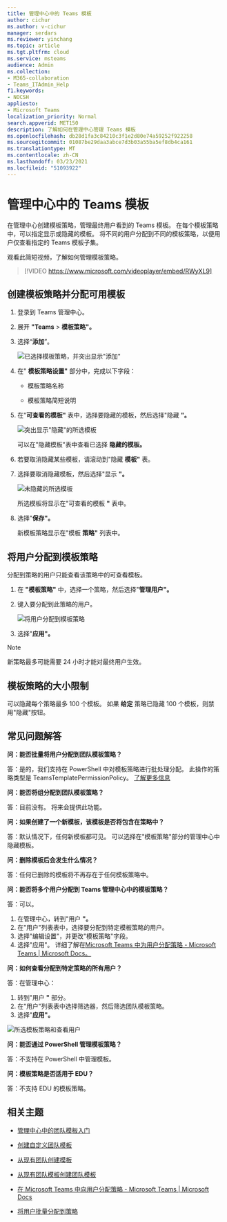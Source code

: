 ```yaml
---
title: 管理中心中的 Teams 模板
author: cichur
ms.author: v-cichur
manager: serdars
ms.reviewer: yinchang
ms.topic: article
ms.tgt.pltfrm: cloud
ms.service: msteams
audience: Admin
ms.collection:
- M365-collaboration
- Teams_ITAdmin_Help
f1.keywords:
- NOCSH
appliesto:
- Microsoft Teams
localization_priority: Normal
search.appverid: MET150
description: 了解如何在管理中心管理 Teams 模板
ms.openlocfilehash: db28d1fa3c84210c3f1e2d80e74a59252f922258
ms.sourcegitcommit: 01087be29daa3abce7d3b03a55ba5ef8db4ca161
ms.translationtype: MT
ms.contentlocale: zh-CN
ms.lasthandoff: 03/23/2021
ms.locfileid: "51093922"
---
```

# <a name="manage-teams-templates-in-the-admin-center"></a>管理中心中的 Teams 模板

在管理中心创建模板策略，管理最终用户看到的 Teams 模板。 在每个模板策略中，可以指定显示或隐藏的模板。
将不同的用户分配到不同的模板策略，以便用户仅查看指定的 Teams 模板子集。

观看此简短视频，了解如何管理模板策略。

> [!VIDEO https://www.microsoft.com/videoplayer/embed/RWyXL9]

## <a name="create-template-policies-and-assign-available-templates"></a>创建模板策略并分配可用模板

1. 登录到 Teams 管理中心。

2. 展开 **"Teams**  >  **模板策略"。**

3. 选择“**添加**”。

    ![已选择模板策略，并突出显示"添加"](media/template-policies-1.png)

1. 在" **模板策略设置"** 部分中，完成以下字段：

    - 模板策略名称

    - 模板策略简短说明

2. 在"**可查看的模板"** 表中，选择要隐藏的模板，然后选择"隐藏 **"。**

    ![突出显示"隐藏"的所选模板](media/template-policies-2.png)

    可以在"隐藏模板"表中查看已选择 **隐藏的模板。**

1. 若要取消隐藏某些模板，请滚动到"隐藏 **模板"** 表。

2. 选择要取消隐藏模板，然后选择"显示 **"。**

   ![未隐藏的所选模板](media/template-policies-3.png)

   所选模板将显示在"可查看的模板 **"** 表中。
3. 选择"**保存"。**

   新模板策略显示在"模板 **策略"** 列表中。

## <a name="assign-users-to-the-template-policies"></a>将用户分配到模板策略

分配到策略的用户只能查看该策略中的可查看模板。

1. 在 **"模板策略"** 中，选择一个策略，然后选择"**管理用户"。**

2. 键入要分配到此策略的用户。

   ![将用户分配到模板策略](media/template-policies-4.png)

3. 选择"**应用"。**

> [!Note]
> 新策略最多可能需要 24 小时才能对最终用户生效。

## <a name="size-limits-for-template-policies"></a>模板策略的大小限制

可以隐藏每个策略最多 100 个模板。 如果 **给定** 策略已隐藏 100 个模板，则禁用"隐藏"按钮。

## <a name="frequently-asked-questions"></a>常见问题解答

**问：能否批量将用户分配到团队模板策略？**
  
答：是的，我们支持在 PowerShell 中对模板策略进行批处理分配。 此操作的策略类型是 TeamsTemplatePermissionPolicy。 [了解更多信息](/powershell/module/teams/new-csbatchpolicyassignmentoperation)

**问：能否将组分配到团队模板策略？**

答：目前没有。 将来会提供此功能。

**问：如果创建了一个新模板，该模板是否将包含在策略中？**

答：默认情况下，任何新模板都可见。 可以选择在"模板策略"部分的管理中心中隐藏模板。

**问：删除模板后会发生什么情况？**

答：任何已删除的模板将不再存在于任何模板策略中。

**问：能否将多个用户分配到 Teams 管理中心中的模板策略？**

答：可以。

1. 在管理中心，转到"用户 **"。**
1. 在"用户"列表表中，选择要分配到特定模板策略的用户。
1. 选择"编辑设置"，并更改"模板策略"字段。
1. 选择"应用"。
   详细了解在[Microsoft Teams 中为用户分配策略 - Microsoft Teams \| Microsoft Docs。](./assign-policies.md#assign-a-policy-to-a-batch-of-users)

**问：如何查看分配到特定策略的所有用户？**

答：在管理中心：

1. 转到"用户 **"** 部分。
2. 在"用户"列表表中选择筛选器，然后筛选团队模板策略。
3. 选择"**应用"。**

![所选模板策略和查看用户](media/template-policies-5.png)

**问：能否通过 PowerShell 管理模板策略？**

答：不支持在 PowerShell 中管理模板。

**问：模板策略是否适用于 EDU？**

答：不支持 EDU 的模板策略。

## <a name="related-topics"></a>相关主题

- [管理中心中的团队模板入门](./get-started-with-teams-templates-in-the-admin-console.md)

- [创建自定义团队模板](./create-a-team-template.md)

- [从现有团队创建模板](./create-template-from-existing-team.md)

- [从现有团队模板创建团队模板](./create-template-from-existing-template.md)

- [在 Microsoft Teams 中向用户分配策略 - Microsoft Teams \| Microsoft Docs](./assign-policies.md)

- [将用户批量分配到策略](/powershell/module/teams/new-csbatchpolicyassignmentoperation)